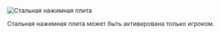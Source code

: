 ![Стальная нажимная плита](block:betterwithmods:steel_pressure_plate)

Стальная нажимная плита может быть активирована только игроком.
